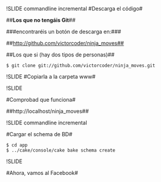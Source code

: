 !SLIDE commandline incremental
#Descarga el código#

##**Los que no tengáis Git**##

###encontraréis un botón de descarga en:###

##http://github.com/victorcoder/ninja_moves##

##Los que si (hay dos tipos de personas)##

    $ git clone git://github.com/victorcoder/ninja_moves.git

!SLIDE
#Copiarla a la carpeta www#

!SLIDE

#Comprobad que funciona#

##http://localhost/ninja_moves##

!SLIDE commandline incremental

#Cargar el schema de BD#

    $ cd app
    $ ../cake/console/cake bake schema create

!SLIDE

#Ahora, vamos al Facebook#